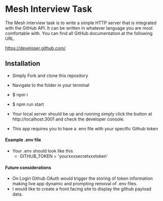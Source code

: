 # Mesh Interview Task

The Mesh interview task is to write a simple HTTP server that is integrated with the GitHub API. It can be written in whatever language you are most comfortable with. You can find all GitHub documentation at the following URL.

https://developer.github.com/

## Installation

* Simply Fork and clone this repository
* Navigate to the folder in your terminal
* $ npm i
* $ npm run start

* Your local server should be up and running simply click the button at http://localhost:3001 and check the developer console.
* This app requires you to have a .env file with your specific Github token



#### Example .env file
* Your .env should look like this
  * GITHUB_TOKEN = 'yourxxxsecretxxxtoken'


#### Future considerations
* On Login Github OAuth would trigger the storing of token information making live app dynamic and prompting removal of .env files.
* I would like to create a front facing site to display the github payload data. 


